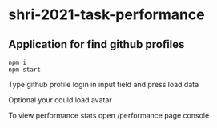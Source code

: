 # shri-2021-task-performance

## Application for find github profiles


```
npm i
npm start
```

Type github profile login in input field and press load data

Optional your could load avatar

To view performance stats open /performance page console
